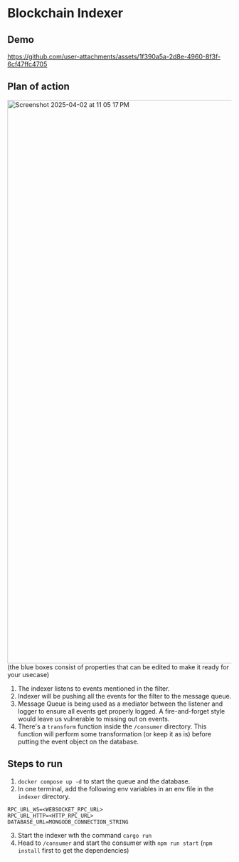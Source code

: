 # Blockchain Indexer

## Demo


https://github.com/user-attachments/assets/1f390a5a-2d8e-4960-8f3f-6cf47ffc4705



## Plan of action
<img width="1263" alt="Screenshot 2025-04-02 at 11 05 17 PM" src="https://github.com/user-attachments/assets/6c19acc2-920a-4a28-8766-a1cab4533ec9" />
(the blue boxes consist of properties that can be edited to make it ready for your usecase)

1. The indexer listens to events mentioned in the filter.
2. Indexer will be pushing all the events for the filter to the message queue.
3. Message Queue is being used as a mediator between the listener and logger to ensure all events get properly logged. A fire-and-forget style would leave us vulnerable to missing out on events.
4. There's a `transform` function inside the `/consumer` directory. This function will perform some transformation (or keep it as is) before putting the event object on the database.


## Steps to run

1. `docker compose up -d` to start the queue and the database.
2. In one terminal, add the following env variables in an env file in the `indexer` directory.

```
RPC_URL_WS=<WEBSOCKET_RPC_URL>
RPC_URL_HTTP=<HTTP_RPC_URL>
DATABASE_URL=MONGODB_CONNECTION_STRING
```
3. Start the indexer wth the command `cargo run`
4. Head to `/consumer` and start the consumer with `npm run start` (`npm install` first to get the dependencies)


